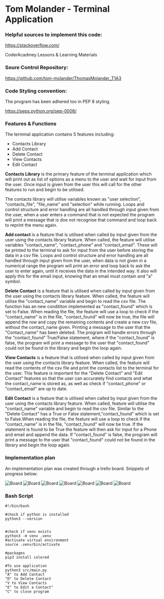 # Tom Molander - Terminal Application

### Helpful sources to implement this code:

https://stackoverflow.com/

CoderAcadmey Lessons & Learning Materials

### Soure Control Repository:

https://github.com/tom-molander/ThomasMolander_T1A3

### Code Styling convention:

The program has been adhered too in PEP 8 styling.

https://peps.python.org/pep-0008/

### Features & Functions

The terminal application contains 5 features including:

- Contacts Library
- Add Contact
- Delete Contact
- View Contacts
- Edit Contact

**Contacts Library** is the primary feature of the terminal application which will print out as list of options as a menu to the user and wait for input from the user. Once input is given from the user this will call for the other features to run and begin to be utilised.

The contacts library will utilise variables known as "user selection", "contacts_file", "file_name" and "selection" while running. Loops and control structure and error handling are all handled through input given from the user, when a user enters a command that is not expected the program will print a message that is doe not recognise that command and loop back to reprint the menu again.

**Add contact** is a feature that is utilised when called by input given from the user using the contacts library feature. When called, the feature will utilise variables "contact_name", "contact_phone" and "contact_email". These will be printed to the terminal to ask for input from the user before storing the data in a csv file. Loops and control structure and error handling are all handled through input given from the user, when data is not given in a numerical range the program will print an error and loop back to ask the user to enter again, until it receives the data in the intended way. It also will apply this for the email input, knowing that an email must contain and "a" symbol.

**Delete Contact** is a feature that is utilised when called by input given from the user using the contacts library feature. When called, the feature will utilise the "contact_name" variable and begin to read the csv file. The function has an new condititon implemented as "contact_found" which is set to False. When reading the file, the feature will use a loop to check if the "contact_name" is in the file, "contact_found" will now be true, the file will append the row and copy the remaining contents and create a new csv file, without the contact_name given. Printing a message to the user that the "Contact_name" has been deleted. The program will handle errors through the "contact_found" True/False statement, where if the "contact_found" is false, the program will print a message to the user that "contact_found" could not be found in the library and begin the loop again.

**View Contacts** is a feature that is utilised when called by input given from the user using the contacts library feature. When called, the feature will read the contents of the csv file and print the contacts list to the terminal for the user. This feature is important for the "Delete Contact" and "Edit Contact" features so that the user can accurately find contacts and what the contact_name is stored as, as well as check if "contact_phone" or "contact_email" are up to date.

**Edit Contact** is a feature that is utilised when called by input given from the user using the contacts library feature. When called, feature will utilise the "contact_name" variable and begin to read the csv file. Similar to the "Delete Contact" has a True or False statement,"contact_found" which is set to False.When reading the file, the feature will use a loop to check if the "contact_name" is in the file, "contact_found" will now be true. If the statement is found to be True the feature will then ask for input for a Phone and email and append the data. If "contact_found" is false, the program will print a message to the user that "contact_found" could not be found in the library and begin the loop again.

### Implementation plan

An implementation plan was created through a trello board. Snippets of progress below:

![Board](docs/Screenshots/Design_Board_1.png)
![Board](docs/Screenshots/Design%20Board%202.png)
![Board](docs/Screenshots/Design%20Board%203.png)
![Board](docs/Screenshots/Design%20Board%204.png)
![Board](docs/Screenshots/Design%20Board%205.png)
![Board](docs/Screenshots/Design%20Board%206.png)
![Board](docs/Screenshots/Design%20Board%207.png)

### Bash Script

```
#!/bin/bash

#check if python is installed
python3 --version


#check if venv exists
python3 -m venv .venv
#activate virtual environment
source .venv/bin/activate

#packages
pip3 install colored

#To use application
python3 src/main.py
"A" to Add Contact
"D" to Delete Contact
"V to View Contacts
"E" to Edit a Contact"
"C" to close program

```
